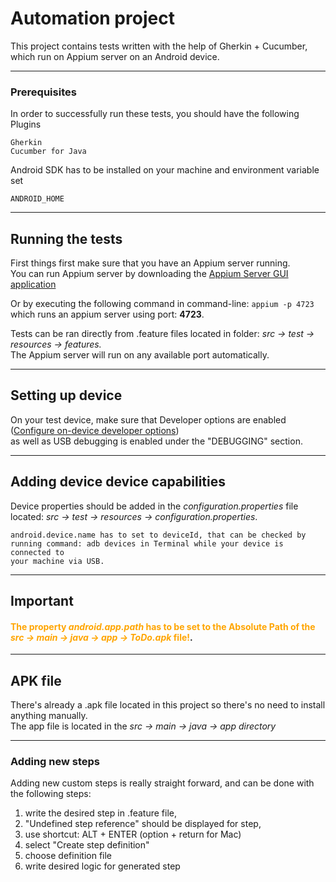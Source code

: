# Automation project

This project contains tests written with the help of Gherkin + Cucumber, which run on Appium server on an Android device.

---

### Prerequisites

In order to successfully run these tests, you should have the following Plugins

```
Gherkin
Cucumber for Java
```

Android SDK has to be installed on your machine and environment variable set
```
ANDROID_HOME
```

---

## Running the tests

First things first make sure that you have an Appium server running.\
You can run Appium server by downloading the [Appium Server GUI application](https://github.com/appium/appium-desktop)

Or by executing the following command in command-line: `appium -p 4723` which runs an appium server using port: **4723**.

Tests can be ran directly from .feature files located in folder: *src -> test -> resources -> features.* \
The Appium server will run on any available port automatically.

---

## Setting up device

On your test device, make sure that Developer options are enabled ([Configure on-device developer options](https://developer.android.com/studio/debug/dev-options)) \
as well as USB debugging is enabled under the "DEBUGGING" section.

---

## Adding device device capabilities
Device properties should be added in the *configuration.properties* file located: *src -> test -> resources -> configuration.properties*.

```
android.device.name has to set to deviceId, that can be checked by
running command: adb devices in Terminal while your device is connected to
your machine via USB.
```

---

## Important
#### <span style="color:orange">The property *android.app.path* has to be set to the Absolute Path of the *src -> main -> java -> app -> ToDo.apk* file!</span>.

---

## APK file
There's already a .apk file located in this project so there's no need to install anything manually. \
The app file is located in the *src -> main -> java -> app directory*

---

### Adding new steps

Adding new custom steps is really straight forward, and can be done with the following steps:
1. write the desired step in .feature file,
2. "Undefined step reference" should be displayed for step,
3. use shortcut: ALT + ENTER (option + return for Mac)
4. select "Create step definition"
5. choose definition file
6. write desired logic for generated step